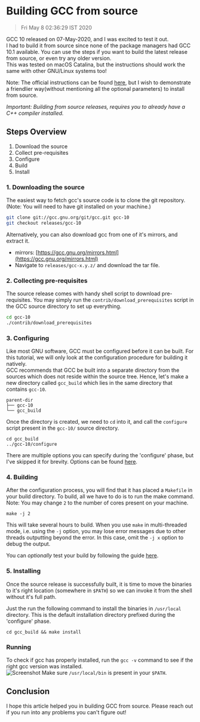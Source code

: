 # Building GCC from source
> Fri May  8 02:36:29 IST 2020

GCC 10 released on 07-May-2020, and I was excited to test it out.  
I had to build it from source since none of the package managers had GCC 10.1 available. You can use the steps if you want to build the latest release from source, or even try any older version.  
This was tested on macOS Catalina, but the instructions should work the same with other GNU/Linux systems too!

Note: The official instructions can be found [here](https://gcc.gnu.org/install/index.html), but I wish to demonstrate a friendlier way(without mentioning all the optional parameters) to install from source.

*Important: Building from source releases, requires you to already have a C++ compiler installed.*

## Steps Overview

1. Download the source
2. Collect pre-requisites
3. Configure
4. Build
5. Install

### 1. Downloading the source  

The easiest way to fetch gcc's source code is to clone the git repository. (Note: You will need to have git installed on your machine.)
```sh
git clone git://gcc.gnu.org/git/gcc.git gcc-10
git checkout releases/gcc-10
```

Alternatively, you can also download gcc from one of it's mirrors, and extract it. 
- mirrors: [https://gcc.gnu.org/mirrors.html](https://gcc.gnu.org/mirrors.html)
- Navigate to `releases/gcc-x.y.z/` and download the tar file.

### 2. Collecting pre-requisites

The source release comes with handy shell script to download pre-requisites. You may simply run the `contrib/download_prerequisites` script in the GCC source directory to set up everything.
```sh
cd gcc-10
./contrib/download_prerequisites
```

### 3. Configuring

Like most GNU software, GCC must be configured before it can be built. For this tutorial, we will only look at the configuration procedure for building it natively.  
GCC recommends that GCC be built into a separate directory from the sources which does not reside within the source tree. Hence, let's make a new directory called `gcc_build` which lies in the same directory that contains `gcc-10`. 
```
parent-dir
├── gcc-10
└── gcc_build
```
Once the directory is created, we need to `cd` into it, and call the `configure` script present in the `gcc-10/` source directory. 
```
cd gcc_build
../gcc-10/configure
```
There are multiple options you can specify during the 'configure' phase, but I've skipped it for brevity. Options can be found [here](https://gcc.gnu.org/install/configure.html). 

### 4. Building

After the configuration process, you will find that it has placed a `Makefile` in your build directory. To build, all we have to do is to run the make command.  
Note: You may change `2` to the number of cores present on your machine.
```
make -j 2 
```

This will take several hours to build. When you use `make` in multi-threaded mode, i.e. using the `-j` option, you may lose error messages due to other threads outputting beyond the error. In this case, omit the `-j x` option to debug the output. 

You can *optionally* test your build by following the guide [here](https://gcc.gnu.org/install/test.html). 

### 5. Installing

Once the source release is successfully built, it is time to move the binaries to it's right location (somewhere in `$PATH`) so we can invoke it from the shell without it's full path.

Just the run the following command to install the binaries in `/usr/local` directory. This is the default installation directory prefixed during the 'configure' phase. 
```
cd gcc_build && make install
```

### Running

To check if gcc has properly installed, run the `gcc -v` command to see if the right gcc version was installed.  
![Screenshot](https://i.imgur.com/FywTc9m.png)
Make sure `/usr/local/bin` is present in your `$PATH`. 

## Conclusion
I hope this article helped you in building GCC from source. Please reach out if you run into any problems you can't figure out!
